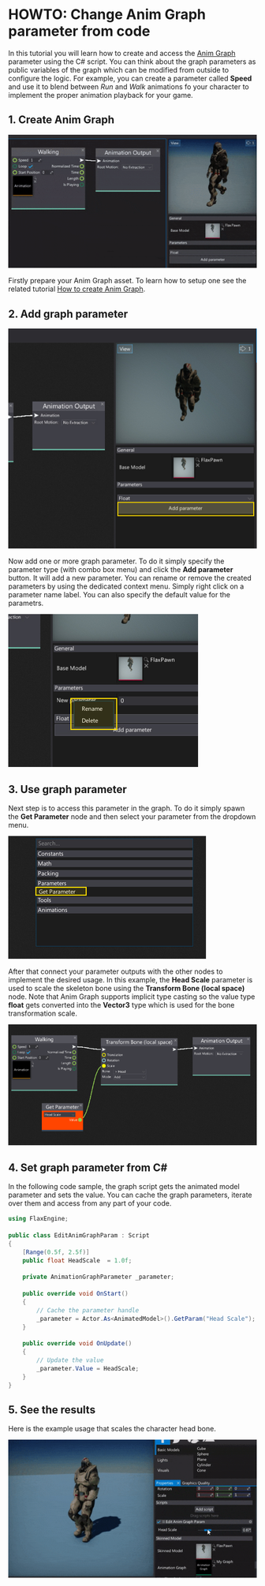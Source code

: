 # HOWTO: Change Anim Graph parameter from code

In this tutorial you will learn how to create and access the [Anim Graph](../anim-graph/index.md) parameter using the C# script. You can think about the graph parameters as public variables of the graph which can be modified from outside to configure the logic. For example, you can create a parameter called **Speed** and use it to blend between *Run* and *Walk* animations fo your character to implement the proper animation playback for your game.

## 1. Create Anim Graph

![Anim Graph Window](media/anim-walk-playback.gif)

Firstly prepare your Anim Graph asset. To learn how to setup one see the related tutorial [How to create Anim Graph](create-anim-graph.md).

## 2. Add graph parameter

![Anim Graph Add Param](media/add-param-button.jpg)

Now add one or more graph parameter. To do it simply specify the parameter type (with combo box menu) and click the **Add parameter** button. It will add a new parameter. You can rename or remove the created parameters by using the dedicated context menu. Simply right click on a parameter name label. You can also specify the default value for the parametrs.

![Anim Graph Edit Param](media/anim-param-edit.jpg)

## 3. Use graph parameter

Next step is to access this parameter in the graph. To do it simply spawn the **Get Parameter** node and then select your parameter from the dropdown menu.

![Anim Graph Get Param](media/get-param-node-add.jpg)

After that connect your parameter outputs with the other nodes to implement the desired usage. In this example, the **Head Scale** parameter is used to scale the skeleton bone using the **Transform Bone (local space)** node. Note that Anim Graph supports implicit type casting so the value type **float** gets converted into the **Vector3** type which is used for the bone transformation scale.

![Anim Graph Get Param](media/get-param-node-use.png)

## 4. Set graph parameter from C# #

In the following code sample, the graph script gets the animated model parameter and sets the value. You can cache the graph parameters, iterate over them and access from any part of your code.

```cs
using FlaxEngine;

public class EditAnimGraphParam : Script
{
	[Range(0.5f, 2.5f)]
	public float HeadScale  = 1.0f;

	private AnimationGraphParameter _parameter;

	public override void OnStart()
	{
		// Cache the parameter handle
		_parameter = Actor.As<AnimatedModel>().GetParam("Head Scale");
	}

	public override void OnUpdate()
	{
		// Update the value
		_parameter.Value = HeadScale;
	}
}
```

## 5. See the results

Here is the example usage that scales the character head bone.

![Anim Graph Param Edit](media/edit-anim-graph-param-code.gif)
